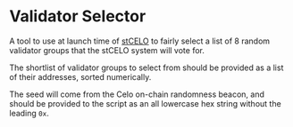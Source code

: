 # Validator Selector

A tool to use at launch time of [stCELO](https://github.com/celo-org/staked-celo) to fairly select a list of 8 random validator groups that the stCELO system will vote for.

The shortlist of validator groups to select from should be provided as a list of
their addresses, sorted numerically.

The seed will come from the Celo on-chain randomness beacon, and should be
provided to the script as an all lowercase hex string without the leading `0x`.
